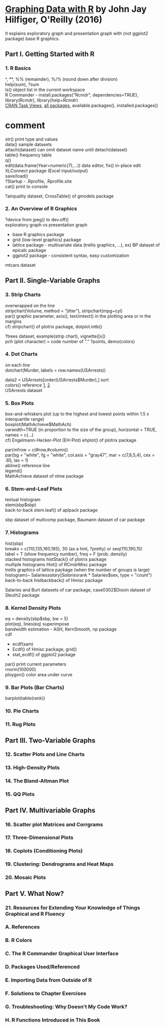 # [Graphing Data with R][book] by John Jay Hilfiger, O'Reilly (2016)

[book]: http://shop.oreilly.com/product/0636920038382.do

It explains exploratory graph and presentation graph with (not ggplot2 package)
 base R graphics.

## Part I. Getting Started with R

### 1. R Basics

^, **, %% (remainder), %/% (round down after division)<br>
help(sum), ?sum<br>
ls() object list in the current workspace<br>
R Commander - install.packages("Rcmdr", dependencies=TRUE), library(Rcmdr), library(help=Rcmdr)<br>
[CRAN Task Views](https://cran.r-project.org/web/views/), [all packages](https://cran.r-project.org/web/packages/available_packages_by_name.html), available.packages(), installed.packages()<br>
 # comment<br>
str() print type and values<br>
data() sample datasets<br>
attach(dataset) can omit dataset name until detach(dataset)<br>
table() frequency table<br>
q()<br>
edit(data.frame(Year=numeric(7),...)) data editor, fix() in-place edit<br>
XLConnect package (Excel input/output)<br>
save/load()<br>
?Startup - .Rprofile, .Rprofile.site<br>
cat() print to console

?airquality dataset, CrossTable() of gmodels package

### 2. An Overview of R Graphics

?device from jpeg() to dev.off()<br>
exploratory graph vs presentation graph

* base R graphics package
* grid (low-level graphics) package
* lattice package - multivariate data (trellis graphics, ...),
  ex) BP dataset of epicalc package
* ggplot2 package - consistent syntax, easy customization

mtcars dataset

## Part II. Single-Variable Graphs

### 3. Strip Charts

overwrapped on the line<br>
stripchart(Volume, method = “jitter”), stripchart(mpg~cyl)<br>
par() graphic parameter, axis(),
 text/mtext() in the plotting area or in the margins<br>
cf) stripchart() of plotrix package, dotplot.mtb()

?trees dataset, example(strip chart), vignette([x])<br>
pch (plot character) = code number of "." ?points, demo(colors)

### 4. Dot Charts

on each line<br>
dotchart(Murder, labels = row.names(USArrests))

data2 = USArrests[order(USArrests$Murder),] sort<br>
colors() reference [1][color_ref_1], [2][color_ref_2]<br>
USArrests dataset

[color_ref_1]: http://www.stat.columbia.edu/~tzheng/files/Rcolor.pdf
[color_ref_2]: http://research.stowers-institute.org/efg/R/Color/Chart/

### 5. Box Plots

box-and-whiskers plot (up to the highest and lowest points within 1.5 x
 interquartile range)<br>
boxplot(MathAchieve$MathAch)<br>
varwidth=TRUE (in proportion to the size of the group), horizontal = TRUE, names = c(...)<br>
cf) Engelmann-Hecker-Plot (EH-Plot) ehplot() of plotrix package

par(mfrow = c(#row,#column))<br>
par(bg = "white", fg = "white", col.axis = "gray47", mar = c(7,8,5,4), cex = .65, las = 1)<br>
abline() reference line<br>
legend()<br>
MathAchieve dataset of nlme package

### 6. Stem-and-Leaf Plots

textual histogram<br>
stem(sbp$sbp)<br>
back-to-back stem.leaf() of aplpack package

sbp dataset of multcomp package, Baumann dataset of car package

### 7. Histograms

hist(sbp)<br>
breaks = c(110,135,160,185), 30 (as a hint, ?pretty) or seq(110,190,15)<br>
label = T (show frequency number), freq = F (prob. density)<br>
stacked histograms histStack() of plotrix package<br>
multiple histograms Hist() of RCmdrMisc package<br>
trellis graphics of lattice package (when the number of groups is large)<br>
histogram(~ Salaries$salary | Salaries$rank * Salaries$sex, type = "count")<br>
back-to-back histbackback() of Hmisc package

Salaries and Burt datasets of car package, case0302$Dioxin dataset of Sleuth2 package

### 8. Kernel Density Plots

eq = density(sbp$sbp, bw = 5)<br>
plot(eq), lines(eq) superimpose<br>
bandwidth estimation - ASH, KernSmooth, np package<br>
cdf
* ecdf(sam)
* Ecdf() of Hmisc package, grid()
* stat_ecdf() of ggplot2 package

par() print current parameters<br>
rnorm(100000)<br>
ploygon() color area under curve

### 9. Bar Plots (Bar Charts)

barplot(table(rank))

### 10. Pie Charts

### 11. Rug Plots

## Part III. Two-Variable Graphs

### 12. Scatter Plots and Line Charts

### 13. High-Density Plots

### 14. The Bland-Altman Plot

### 15. QQ Plots

## Part IV. Multivariable Graphs

### 16. Scatter plot Matrices and Corrgrams

### 17. Three-Dimensional Plots

### 18. Coplots (Conditioning Plots)

### 19. Clustering: Dendrograms and Heat Maps

### 20. Mosaic Plots

## Part V. What Now?

### 21. Resources for Extending Your Knowledge of Things Graphical and R Fluency

### A. References

### B. R Colors

### C. The R Commander Graphical User Interface

### D. Packages Used/Referenced

### E. Importing Data from Outside of R

### F. Solutions to Chapter Exercises

### G. Troubleshooting: Why Doesn't My Code Work?

### H. R Functions Introduced in This Book

